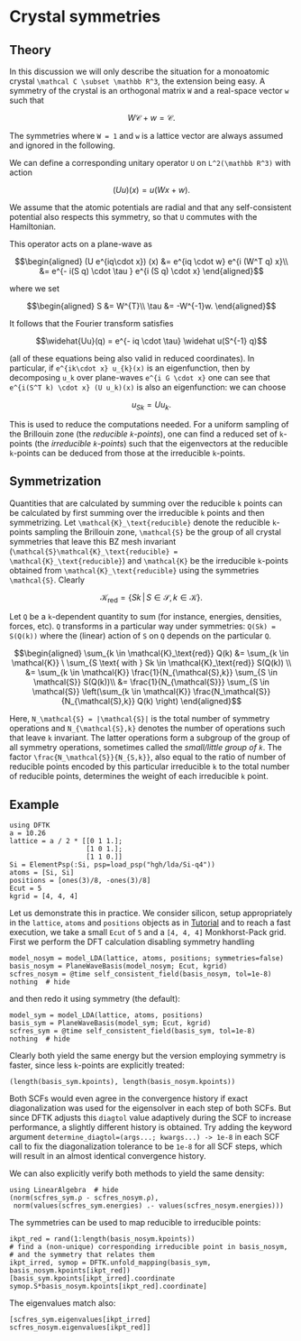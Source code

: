 # Crystal symmetries
## Theory
In this discussion we will only describe the situation for a monoatomic crystal
``\mathcal C \subset \mathbb R^3``, the extension being easy.
A symmetry of the crystal is an orthogonal matrix ``W``
and a real-space vector ``w`` such that
```math
W \mathcal{C} + w = \mathcal{C}.
```
The symmetries where ``W = 1`` and ``w``
is a lattice vector are always assumed and ignored in the following.

We can define a corresponding unitary operator ``U`` on ``L^2(\mathbb R^3)``
with action
```math
 (Uu)(x) = u\left( W x + w \right).
```
We assume that the atomic potentials are radial and that any self-consistent potential
also respects this symmetry, so that ``U`` commutes with the Hamiltonian.

This operator acts on a plane-wave as
```math
\begin{aligned}
(U e^{iq\cdot x}) (x) &= e^{iq \cdot w} e^{i (W^T q) x}\\
&= e^{- i(S q) \cdot \tau } e^{i (S q) \cdot x}
\end{aligned}
```
where we set
```math
\begin{aligned}
S &= W^{T}\\
\tau &= -W^{-1}w.
\end{aligned}
```
It follows that the Fourier transform satisfies
```math
\widehat{Uu}(q) = e^{- iq \cdot \tau} \widehat u(S^{-1} q)
```
(all of these equations being also valid in reduced coordinates).
In particular, if ``e^{ik\cdot x} u_{k}(x)`` is an eigenfunction, then by decomposing
``u_k`` over plane-waves ``e^{i G \cdot x}`` one can see that
``e^{i(S^T k) \cdot x} (U u_k)(x)`` is also an eigenfunction: we can choose
```math
u_{Sk} = U u_k.
```

This is used to reduce the computations needed. For a uniform sampling of the
Brillouin zone (the *reducible ``k``-points*),
one can find a reduced set of ``k``-points
(the *irreducible ``k``-points*) such that the eigenvectors at the
reducible ``k``-points can be deduced from those at the irreducible ``k``-points.

## Symmetrization
Quantities that are calculated by summing over the reducible ``k`` points can be
calculated by first summing over the irreducible ``k`` points and then symmetrizing.
Let ``\mathcal{K}_\text{reducible}`` denote the reducible ``k``-points
sampling the Brillouin zone,
``\mathcal{S}`` be the group of all crystal symmetries that leave this BZ mesh invariant
(``\mathcal{S}\mathcal{K}_\text{reducible} = \mathcal{K}_\text{reducible}``)
and ``\mathcal{K}`` be the irreducible ``k``-points obtained
from ``\mathcal{K}_\text{reducible}`` using the symmetries ``\mathcal{S}``.
Clearly
```math
\mathcal{K}_\text{red} = \{Sk \, | \, S \in \mathcal{S}, k \in \mathcal{K}\}.
```

Let ``Q`` be a ``k``-dependent quantity to sum (for instance, energies, densities, forces, etc).
``Q`` transforms in a particular way under symmetries: ``Q(Sk) = S(Q(k))`` where the
(linear) action of ``S`` on ``Q`` depends on the particular ``Q``.
```math
\begin{aligned}
\sum_{k \in \mathcal{K}_\text{red}} Q(k)
&= \sum_{k \in \mathcal{K}} \ \sum_{S \text{ with } Sk \in \mathcal{K}_\text{red}} S(Q(k)) \\
&= \sum_{k \in \mathcal{K}} \frac{1}{N_{\mathcal{S},k}} \sum_{S \in \mathcal{S}} S(Q(k))\\
&= \frac{1}{N_{\mathcal{S}}} \sum_{S \in \mathcal{S}}
   \left(\sum_{k \in \mathcal{K}} \frac{N_\mathcal{S}}{N_{\mathcal{S},k}} Q(k) \right)
\end{aligned}
```
Here, ``N_\mathcal{S} = |\mathcal{S}|`` is the total number of symmetry operations and
``N_{\mathcal{S},k}`` denotes the number of operations such that leave ``k`` invariant.
The latter operations form a subgroup of the group of all symmetry operations,
sometimes called the *small/little group of ``k``*.
The factor ``\frac{N_\mathcal{S}}{N_{S,k}}``, also equal to the ratio of number of
reducible points encoded by this particular irreducible ``k`` to the total number of
reducible points, determines the weight of each irreducible ``k`` point.

## Example
```@setup symmetries
using DFTK
a = 10.26
lattice = a / 2 * [[0 1 1.];
                   [1 0 1.];
                   [1 1 0.]]
Si = ElementPsp(:Si, psp=load_psp("hgh/lda/Si-q4"))
atoms = [Si, Si]
positions = [ones(3)/8, -ones(3)/8]
Ecut = 5
kgrid = [4, 4, 4]
```
Let us demonstrate this in practice.
We consider silicon, setup appropriately in the `lattice`, `atoms` and `positions`
objects as in [Tutorial](@ref) and to reach a fast execution, we take a small `Ecut` of `5`
and a `[4, 4, 4]` Monkhorst-Pack grid.
First we perform the DFT calculation disabling symmetry handling
```@example symmetries
model_nosym = model_LDA(lattice, atoms, positions; symmetries=false)
basis_nosym = PlaneWaveBasis(model_nosym; Ecut, kgrid)
scfres_nosym = @time self_consistent_field(basis_nosym, tol=1e-8)
nothing  # hide
```
and then redo it using symmetry (the default):
```@example symmetries
model_sym = model_LDA(lattice, atoms, positions)
basis_sym = PlaneWaveBasis(model_sym; Ecut, kgrid)
scfres_sym = @time self_consistent_field(basis_sym, tol=1e-8)
nothing  # hide
```
Clearly both yield the same energy
but the version employing symmetry is faster,
since less ``k``-points are explicitly treated:
```@example symmetries
(length(basis_sym.kpoints), length(basis_nosym.kpoints))
```
Both SCFs would even agree in the convergence history
if exact diagonalization was used for the eigensolver
in each step of both SCFs.
But since DFTK adjusts this `diagtol` value adaptively during the SCF
to increase performance, a slightly different history is obtained.
Try adding the keyword argument
`determine_diagtol=(args...; kwargs...) -> 1e-8`
in each SCF call to fix the diagonalization tolerance to be `1e-8` for all SCF steps,
which will result in an almost identical convergence history.

We can also explicitly verify both methods to yield the same density:
```@example symmetries
using LinearAlgebra  # hide
(norm(scfres_sym.ρ - scfres_nosym.ρ),
 norm(values(scfres_sym.energies) .- values(scfres_nosym.energies)))
```

The symmetries can be used to map reducible to irreducible points:
```@example symmetries
ikpt_red = rand(1:length(basis_nosym.kpoints))
# find a (non-unique) corresponding irreducible point in basis_nosym,
# and the symmetry that relates them
ikpt_irred, symop = DFTK.unfold_mapping(basis_sym, basis_nosym.kpoints[ikpt_red])
[basis_sym.kpoints[ikpt_irred].coordinate symop.S*basis_nosym.kpoints[ikpt_red].coordinate]
```
The eigenvalues match also:
```@example symmetries
[scfres_sym.eigenvalues[ikpt_irred] scfres_nosym.eigenvalues[ikpt_red]]
```
